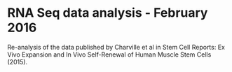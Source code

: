 # RNA Seq data analysis - February 2016

Re-analysis of the data published by Charville et al in Stem Cell Reports: Ex Vivo Expansion and In Vivo Self-Renewal of Human Muscle Stem Cells (2015).

